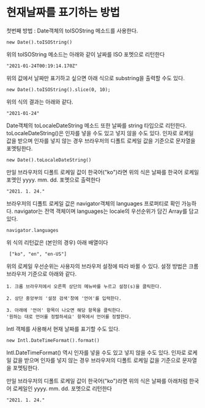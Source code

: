 # 현재날짜를 표기하는 방법

첫번째 방법 : Date객체의 toISOString 메소드를 사용한다.

```
new Date().toISOString()

```
위의 toISOString 메소드는 아래와 같이 날짜를 ISO 포멧으로 리턴한다
```
"2021-01-24T00:19:14.170Z"
```

위의 값에서 날짜만 표기하고 싶으면 아래 식으로 substring을 출력할 수도 있다.

```
new Date().toISOString().slice(0, 10);
```

위의 식의 결과는 아래와 같다.

```
"2021-01-24"
```

Date객체의 toLocaleDateString 메소드 또한 날짜를 string 타입으로 리턴한다.
toLocaleDateString()은 인자를 넣을 수도 있고 넣지 않을 수도 있다. 인자로 로케일 값을 받으며 인자를 넣지 않는 경우 브라우저의 디폴트 로케일 값을 기준으로 문자열을 포멧팅한다.
```
new Date().toLocaleDateString()

```
만일 브라우저의 디폴트 로케일 값이 한국어("ko")라면 위의 식은 날짜를 한국어 로케일 포멧인 yyyy. mm. dd. 포멧으로 출력한다
```
"2021. 1. 24."
```

브라우저의 디폴트 로케일 값은 navigator객체의 languages 프로퍼티로 확인 가능하다. navigator는 전역 객체이며 languages는 locale의 우선순위가 담긴 Array를 담고있다.

```
navigator.languages
```
위 식의 리턴값은 (본인의 경우) 아래 배열이다

```
 ["ko", "en", "en-US"]
```
위의 로케일 우선순위는 사용자의 브라우저 설정에 따라 바뀔 수 있다. 설정 방법은 크롬 브라우저 기준으로 아래와 같다.

```
1. 크롬 브라우저에서 오른쪽 상단의 메뉴바를 누르고 설정(s)을 클릭한다.

2. 상단 중앙부의 '설정 검색'창에 '언어'를 입력한다.

3. 아래에 '언어' 항목이 나오면 해당 항목을 클릭한다. 
'원하는 대로 언어를 정렬하세요' 항목에서 언어를 정렬한다.

```


Intl 객체를 사용해서 현재 날짜를 표기할 수도 있다.
```
new Intl.DateTimeFormat().format()
```
Intl.DateTimeFormat() 역시 인자를 넣을 수도 있고 넣지 않을 수도 있다. 인자로 로케일 값을 받으며 인자를 넣지 않는 경우 브라우저의 디폴트 로케일 값을 기준으로 문자열을 포멧팅한다.

만일 브라우저의 디폴트 로케일 값이 한국어("ko")라면 위의 식은 날짜를 아래처럼 한국어 로케일인 yyyy. mm. dd. 포멧으로 리턴한다
```
"2021. 1. 24."
```


